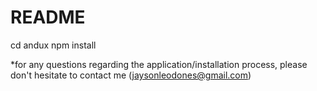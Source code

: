 # README
cd andux
npm install

*for any questions regarding the application/installation process, please don't hesitate to contact me (jaysonleodones@gmail.com)
